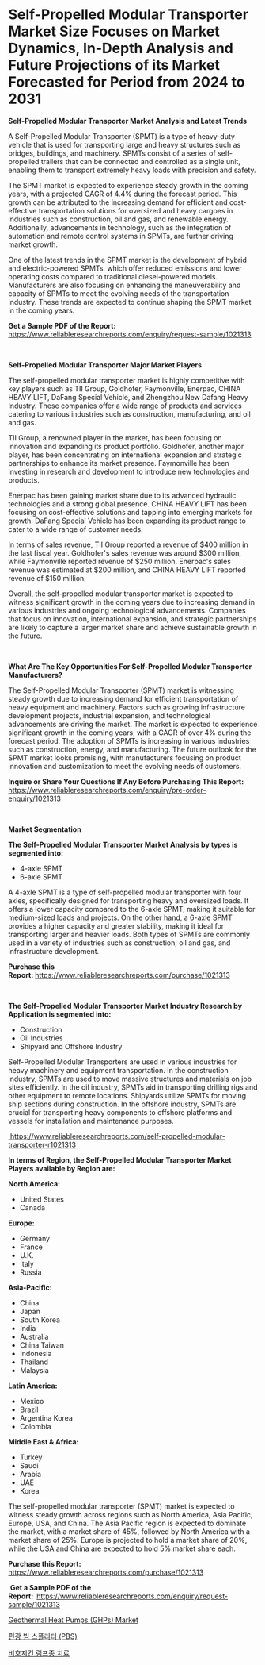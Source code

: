 <p><h1>Self-Propelled Modular Transporter Market Size Focuses on Market Dynamics, In-Depth Analysis and Future Projections of its Market Forecasted for Period from 2024 to 2031</h1></p><p><strong>Self-Propelled Modular Transporter Market Analysis and Latest Trends</strong></p>
<p><p>A Self-Propelled Modular Transporter (SPMT) is a type of heavy-duty vehicle that is used for transporting large and heavy structures such as bridges, buildings, and machinery. SPMTs consist of a series of self-propelled trailers that can be connected and controlled as a single unit, enabling them to transport extremely heavy loads with precision and safety.</p><p>The SPMT market is expected to experience steady growth in the coming years, with a projected CAGR of 4.4% during the forecast period. This growth can be attributed to the increasing demand for efficient and cost-effective transportation solutions for oversized and heavy cargoes in industries such as construction, oil and gas, and renewable energy. Additionally, advancements in technology, such as the integration of automation and remote control systems in SPMTs, are further driving market growth.</p><p>One of the latest trends in the SPMT market is the development of hybrid and electric-powered SPMTs, which offer reduced emissions and lower operating costs compared to traditional diesel-powered models. Manufacturers are also focusing on enhancing the maneuverability and capacity of SPMTs to meet the evolving needs of the transportation industry. These trends are expected to continue shaping the SPMT market in the coming years.</p></p>
<p><strong>Get a Sample PDF of the Report:&nbsp;</strong> <a href="https://www.reliableresearchreports.com/enquiry/request-sample/1021313">https://www.reliableresearchreports.com/enquiry/request-sample/1021313</a></p>
<p>&nbsp;</p>
<p><strong>Self-Propelled Modular Transporter Major Market Players</strong></p>
<p><p>The self-propelled modular transporter market is highly competitive with key players such as TII Group, Goldhofer, Faymonville, Enerpac, CHINA HEAVY LIFT, DaFang Special Vehicle, and Zhengzhou New Dafang Heavy Industry. These companies offer a wide range of products and services catering to various industries such as construction, manufacturing, and oil and gas.</p><p>TII Group, a renowned player in the market, has been focusing on innovation and expanding its product portfolio. Goldhofer, another major player, has been concentrating on international expansion and strategic partnerships to enhance its market presence. Faymonville has been investing in research and development to introduce new technologies and products.</p><p>Enerpac has been gaining market share due to its advanced hydraulic technologies and a strong global presence. CHINA HEAVY LIFT has been focusing on cost-effective solutions and tapping into emerging markets for growth. DaFang Special Vehicle has been expanding its product range to cater to a wide range of customer needs.</p><p>In terms of sales revenue, TII Group reported a revenue of $400 million in the last fiscal year. Goldhofer's sales revenue was around $300 million, while Faymonville reported revenue of $250 million. Enerpac's sales revenue was estimated at $200 million, and CHINA HEAVY LIFT reported revenue of $150 million.</p><p>Overall, the self-propelled modular transporter market is expected to witness significant growth in the coming years due to increasing demand in various industries and ongoing technological advancements. Companies that focus on innovation, international expansion, and strategic partnerships are likely to capture a larger market share and achieve sustainable growth in the future.</p></p>
<p>&nbsp;</p>
<p><strong>What Are The Key Opportunities For Self-Propelled Modular Transporter Manufacturers?</strong></p>
<p><p>The Self-Propelled Modular Transporter (SPMT) market is witnessing steady growth due to increasing demand for efficient transportation of heavy equipment and machinery. Factors such as growing infrastructure development projects, industrial expansion, and technological advancements are driving the market. The market is expected to experience significant growth in the coming years, with a CAGR of over 4% during the forecast period. The adoption of SPMTs is increasing in various industries such as construction, energy, and manufacturing. The future outlook for the SPMT market looks promising, with manufacturers focusing on product innovation and customization to meet the evolving needs of customers.</p></p>
<p><strong>Inquire or Share Your Questions If Any Before Purchasing This Report:</strong> <a href="https://www.reliableresearchreports.com/enquiry/pre-order-enquiry/1021313">https://www.reliableresearchreports.com/enquiry/pre-order-enquiry/1021313</a></p>
<p>&nbsp;</p>
<p><strong>Market Segmentation</strong></p>
<p><strong>The Self-Propelled Modular Transporter Market Analysis by types is segmented into:</strong></p>
<p><ul><li>4-axle SPMT</li><li>6-axle SPMT</li></ul></p>
<p><p>A 4-axle SPMT is a type of self-propelled modular transporter with four axles, specifically designed for transporting heavy and oversized loads. It offers a lower capacity compared to the 6-axle SPMT, making it suitable for medium-sized loads and projects. On the other hand, a 6-axle SPMT provides a higher capacity and greater stability, making it ideal for transporting larger and heavier loads. Both types of SPMTs are commonly used in a variety of industries such as construction, oil and gas, and infrastructure development.</p></p>
<p><strong>Purchase this Report:&nbsp;</strong><a href="https://www.reliableresearchreports.com/purchase/1021313">https://www.reliableresearchreports.com/purchase/1021313</a></p>
<p>&nbsp;</p>
<p><strong>The Self-Propelled Modular Transporter Market Industry Research by Application is segmented into:</strong></p>
<p><ul><li>Construction</li><li>Oil Industries</li><li>Shipyard and Offshore Industry</li></ul></p>
<p><p>Self-Propelled Modular Transporters are used in various industries for heavy machinery and equipment transportation. In the construction industry, SPMTs are used to move massive structures and materials on job sites efficiently. In the oil industry, SPMTs aid in transporting drilling rigs and other equipment to remote locations. Shipyards utilize SPMTs for moving ship sections during construction. In the offshore industry, SPMTs are crucial for transporting heavy components to offshore platforms and vessels for installation and maintenance purposes.</p></p>
<p><a href="https://www.reliableresearchreports.com/self-propelled-modular-transporter-r1021313">&nbsp;https://www.reliableresearchreports.com/self-propelled-modular-transporter-r1021313</a></p>
<p><strong>In terms of Region, the Self-Propelled Modular Transporter Market Players available by Region are:</strong></p>
<p>
    <p> <strong> North America: </strong>
        <ul>
            <li>United States</li>
            <li>Canada</li>
        </ul>
        </p> 
    <p> <strong> Europe: </strong>
        <ul>
            <li>Germany</li>
            <li>France</li>
            <li>U.K.</li>
            <li>Italy</li>
            <li>Russia</li>
        </ul>
        </p> 
    <p> <strong> Asia-Pacific: </strong>
        <ul>
            <li>China</li>
            <li>Japan</li>
            <li>South Korea</li>
            <li>India</li>
            <li>Australia</li>
            <li>China Taiwan</li>
            <li>Indonesia</li>
            <li>Thailand</li>
            <li>Malaysia</li>
        </ul>
        </p> 
    <p> <strong> Latin America: </strong>
        <ul>
            <li>Mexico</li>
            <li>Brazil</li>
            <li>Argentina Korea</li>
            <li>Colombia</li>
        </ul>
        </p> 
    <p> <strong> Middle East & Africa: </strong>
        <ul>
            <li>Turkey</li>
            <li>Saudi</li>
            <li>Arabia</li>
            <li>UAE</li>
            <li>Korea</li>
        </ul>
    </p>
    </p>
<p><p>The self-propelled modular transporter (SPMT) market is expected to witness steady growth across regions such as North America, Asia Pacific, Europe, USA, and China. The Asia Pacific region is expected to dominate the market, with a market share of 45%, followed by North America with a market share of 25%. Europe is projected to hold a market share of 20%, while the USA and China are expected to hold 5% market share each.</p></p>
<p><strong>Purchase this Report: </strong><a href="https://www.reliableresearchreports.com/purchase/1021313">https://www.reliableresearchreports.com/purchase/1021313</a></p>
<p>&nbsp;<strong>Get a Sample PDF of the Report:&nbsp;&nbsp;</strong><a href="https://www.reliableresearchreports.com/enquiry/request-sample/1021313">https://www.reliableresearchreports.com/enquiry/request-sample/1021313</a></p>
<p><strong></strong></p>
<p><p><a href="https://github.com/sofayahoo2023/Market-Research-Report-List-4/blob/main/geothermal-heat-pumps-ghps-market.md">Geothermal Heat Pumps (GHPs) Market</a></p><p><a href="https://medium.com/@estelwisozk1/%ED%8E%B8%EA%B4%91-%EB%B9%94-%EB%B6%84%ED%95%A0%EA%B8%B0-pbs-%EC%8B%9C%EC%9E%A5-%EC%9C%A0%ED%98%95-%EC%9D%91%EC%9A%A9-%EB%B0%8F-%EC%A7%80%EB%A6%AC%EC%97%90-%EB%8C%80%ED%95%9C-%ED%8F%AC%EA%B4%84%EC%A0%81-%ED%8F%89%EA%B0%80-1905056db904">편광 빔 스플리터 (PBS)</a></p><p><a href="https://github.com/vss5505pa7z1p/Market-Research-Report-List-2/blob/main/724137780821.md">비호지킨 림프종 치료</a></p></p>